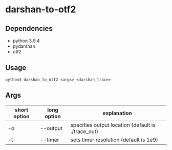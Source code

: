 # darshan-to-otf2

## Dependencies
* python 3.9.4
* pydarshan
* otf2

## Usage

```shell
python3 darshan_to_otf2 <args> <darshan_trace>
```

## Args
|short option | long option | explanation | 
| --- | --- | --- |
| -o | --output | specifies output location (default is ./trace_out) |
| -t | --timer | sets timer resolution (default is 1e9) |
